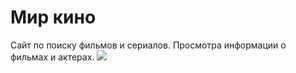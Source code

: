 # Мир кино

Сайт по поиску фильмов и сериалов. Просмотра информации о фильмах и актерах.
![](ft54.gif)
